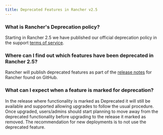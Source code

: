 ```yaml
---
title: Deprecated Features in Rancher v2.5
---
```


<head>
  <link rel="canonical" href="https://ranchermanager.docs.rancher.com/faq/deprecated-features-in-v2.5"/>
</head>

### What is Rancher's Deprecation policy?

Starting in Rancher 2.5 we have published our official deprecation policy in the support [terms of service](https://rancher.com/support-maintenance-terms).

### Where can I find out which features have been deprecated in Rancher 2.5?

Rancher will publish deprecated features as part of the [release notes](https://github.com/rancher/rancher/releases/tag/v2.5.0) for Rancher found on GitHub.

### What can I expect when a feature is marked for deprecation?

In the release where functionality is marked as Deprecated it will still be available and supported allowing upgrades to follow the usual procedure. Once upgraded, users/admins should start planning to move away from the deprecated functionality before upgrading to the release it marked as removed. The recommendation for new deployments is to not use the deprecated feature.